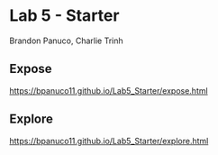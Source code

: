 # Lab 5 - Starter
Brandon Panuco, Charlie Trinh
## Expose
https://bpanuco11.github.io/Lab5_Starter/expose.html
## Explore
https://bpanuco11.github.io/Lab5_Starter/explore.html
